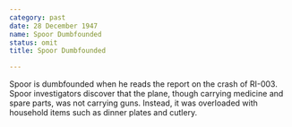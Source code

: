 ```yaml
---
category: past
date: 28 December 1947
name: Spoor Dumbfounded
status: omit
title: Spoor Dumbfounded

---
```

Spoor is dumbfounded when he reads the report on
the crash of RI-003. Spoor investigators discover that the plane, though
carrying medicine and spare parts, was not carrying guns. Instead, it
was overloaded with household items such as dinner plates and cutlery.
